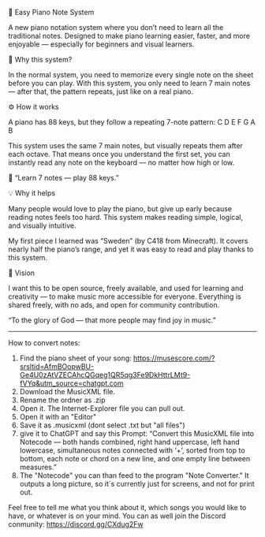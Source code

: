 🎹 Easy Piano Note System

A new piano notation system where you don’t need to learn all the traditional notes.
Designed to make piano learning easier, faster, and more enjoyable — especially for beginners and visual learners.

🌱 Why this system?

In the normal system, you need to memorize every single note on the sheet before you can play.
With this system, you only need to learn 7 main notes — after that, the pattern repeats,
just like on a real piano.

⚙️ How it works

A piano has 88 keys, but they follow a repeating 7-note pattern:
C D E F G A B

This system uses the same 7 main notes, but visually repeats them after each octave.
That means once you understand the first set,
you can instantly read any note on the keyboard — no matter how high or low.

🎵 “Learn 7 notes — play 88 keys.”

💡 Why it helps

Many people would love to play the piano,
but give up early because reading notes feels too hard.
This system makes reading simple, logical, and visually intuitive.

My first piece I learned was “Sweden” (by C418 from Minecraft).
It covers nearly half the piano’s range,
and yet it was easy to read and play thanks to this system.

🧭 Vision

I want this to be open source, freely available, and
used for learning and creativity — to make music more accessible for everyone.
Everything is shared freely, with no ads, and open for community contribution.

“To the glory of God — that more people may find joy in music.”

-------------------------------------------------------------------------------

How to convert notes:
1) Find the piano sheet of your song: 
https://musescore.com/?srsltid=AfmBOopwBU-Ge4U0zAtVZECAhcQGqeg1QR5qg3Fe9DkHttrLMt9-fVYq&utm_source=chatgpt.com
2) Download the MusicXML file.
3) Rename the ordner as .zip
4) Open it. The Internet-Explorer file you can pull out.
5) Open it with an "Editor"
6) Save it as .musicxml   (dont select .txt but "all files")
7) give it to ChatGPT and say this Prompt:
      “Convert this MusicXML file into Notecode —
      both hands combined,
      right hand uppercase, left hand lowercase,
      simultaneous notes connected with ‘+’,
      sorted from top to bottom,
      each note or chord on a new line,
      and one empty line between measures.”
8) The "Notecode" you can than feed to the program "Note Converter."
     It outputs a long picture, so it´s currently just for screens, and not for print out.


Feel free to tell me what you think about it, which songs you would like to have, or whatever is on your mind.
You can as well join the Discord conmunity: https://discord.gg/CXdug2Fw





